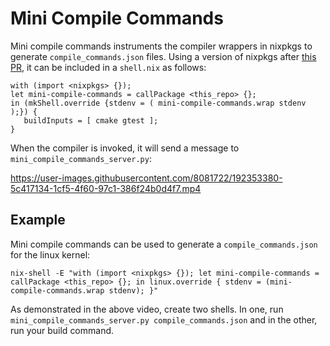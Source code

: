 # Mini Compile Commands

Mini compile commands instruments the compiler wrappers in nixpkgs to generate `compile_commands.json` files. Using a version of nixpkgs after [this PR](https://github.com/NixOS/nixpkgs/pull/197937), it can be included in a `shell.nix` as follows:

```
with (import <nixpkgs> {});
let mini-compile-commands = callPackage <this_repo> {};
in (mkShell.override {stdenv = ( mini-compile-commands.wrap stdenv );}) {
   buildInputs = [ cmake gtest ];
}
```

When the compiler is invoked, it will send a message to `mini_compile_commands_server.py`:

https://user-images.githubusercontent.com/8081722/192353380-5c417134-1cf5-4f60-97c1-386f24b0d4f7.mp4

## Example

Mini compile commands can be used to generate a `compile_commands.json` for the linux kernel:

```
nix-shell -E "with (import <nixpkgs> {}); let mini-compile-commands = callPackage <this_repo> {}; in linux.override { stdenv = (mini-compile-commands.wrap stdenv); }"
```

As demonstrated in the above video, create two shells. In one, run `mini_compile_commands_server.py compile_commands.json` and in the other, run your build command.
